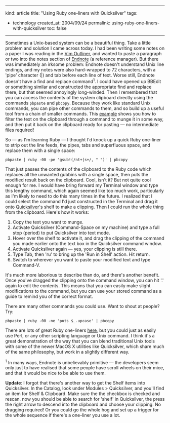 -----
kind: article
title: "Using Ruby one-liners with Quicksilver"
tags:
- technology
created_at: 2004/09/24
permalink: using-ruby-one-liners-with-quicksilver
toc: false
-----

<p>Sometimes a Unix-based system can be a beautiful thing. Take a little problem and solution I came across today. I had been writing some notes on a paper I was reading in the <a href="http://bike-nomad.com/vim/vimoutliner.html">Vim Outliner</a>, and wanted to paste a paragraph or two into the notes section of <a href="http://endnote.com/">Endnote</a> (a reference manager). But there was immediately an irksome problem: Endnote doesn't understand Unix line endings, and my notes were also hard-wrapped to 72 characters, with a 'pipe' character (|) and tab before each line of text. Worse still, Endnote doesn't have a find and replace command<sup>1</sup>. I could have opened up BBEdit or something similar and constructed the appropriate find and replace there, but that seemed annoyingly long-winded. Then I remembered that you can access the contents of the system clipboard directly using the commands <code>pbpaste</code> and <code>pbcopy</code>. Because they work like standard Unix commands, you can pipe other commands to them, and so build up a useful tool from a chain of smaller commands. This <a href="http://www.macosxhints.com/article.php?story=2003050204544799" title="Macosxhints: Filter clipboard contents via the Terminal">example</a> shows you how to filter the text on the clipboard through a command to munge it in some way, and then put it back on the clipboard ready for pasting &mdash; no intermediate files required!</p>

<p>So &mdash; as I'm learning Ruby &mdash; I thought I'd knock up a quick Ruby one-liner to strip out the line feeds, the pipes, tabs and superfluous space, and replace them with a single space:</p>

<pre>
<code>pbpaste | ruby -00 -pe 'gsub!(/nt+|s+/, " ")' | pbcopy</code>
</pre>

<p>That just passes the contents of the clipboard to the Ruby code which replaces all the unwanted gubbins with a single space, then puts the modified result back on the clipboard. Cool, isn't it? But not quite cool enough for me. I would have bring forward my Terminal window and type this lengthy command, which again seemed like too much work, particularly as I'm likely to need to do this many times in the future. I realized that I could select the command I'd just constructed in the Terminal and drag it onto <a href="http://quicksilver.blacktree.com/">Quicksilver's</a> shelf to make a clipping. Then I could run the whole thing from the clipboard. Here's how it works:</p>

<ol>
<li>Copy the text you want to munge.</li>
<li>Activate Quicksilver (Command-Space on my machine) and type a full stop (period) to put Quicksilver into text mode.</li>
<li>Hover over the shelf to activate it, and drag the clipping of the command you made earlier onto the text box in the Quicksilver command window.</li>
<li>Activate Quicksilver again &mdash; yes, your clipping is still there.</li>
<li>Type Tab, then 'ru' to bring up the 'Run in Shell' action. Hit return.</li>
<li>Switch to wherever you want to paste your modified text and type Command-V.</li>
</ol>

<p>It's much more laborious to describe than do, and there's another benefit. Once you've dragged the clipping onto the command window, you can hit '.' again to edit the contents. This means that you can easily make slight modifications to the command, but you can use your stored command as a guide to remind you of the correct format.</p>

<p>There are many other commands you could use. Want to shout at people? Try:</p>

<pre>
<code>pbpaste | ruby -00 -ne 'puts $_.upcase' | pbcopy</code>
</pre>

<p>There are lots of great Ruby one-liners <a href="http://www.rubygarden.org/ruby?OneLiners">here</a>, but you could just as easily use Perl, or any other scripting language or Unix command. I think it's a great demonstration of the way that you can blend traditional Unix tools with some of the newer MacOS X utilities like Quicksilver, which share much of the same philosophy, but work in a slightly different way.</p>

<p><sup>1</sup> In many ways, Endnote is unbelievably primitive &mdash; the developers seem only just to have realised that some people have scroll wheels on their mice, and that it would be nice to be able to use them.</p>

<p><strong>Update</strong>: I forgot that there's another way to get the Shelf items into Quicksilver. In the Catalog, look under Modules > Quicksilver, and you'll find an item for Shelf & Clipboard. Make sure the the checkbox is checked and rescan. now you should be able to search for 'shelf' in Quicksilver, the press the right arrow to descend into the clipboard and choose your clipping. No dragging required! Or you could go the whole hog and set up a trigger for the whole sequence if there's a one-liner you use a lot.</p>
